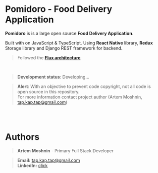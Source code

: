 # Pomidoro - Food Delivery Application 


**Pomidoro** is is a large open source **Food Delivery Application**.


Built with on JavaScript & TypeScript. Using **React Native** library, **Redux** Storage library and Django REST framework for backend.

> Followed the [**Flux architecture**](https://facebook.github.io/flux/)

</br>

> **Development status**: Developing...

> **Alert**: With an objective to prevent code copyright, not all code is open source in this repository. </br>
> For more information contact project author (Artem Moshnin, tap.kap.tap@gmail.com)
> <br/>



<br></br>

# Authors

> **Artem Moshnin** - Primary Full Stack Developer </br>

> **Email:** tap.kap.tap@gmail.com </br> **LinkedIn:** [click](https://www.linkedin.com/in/artem77/)

</br>
